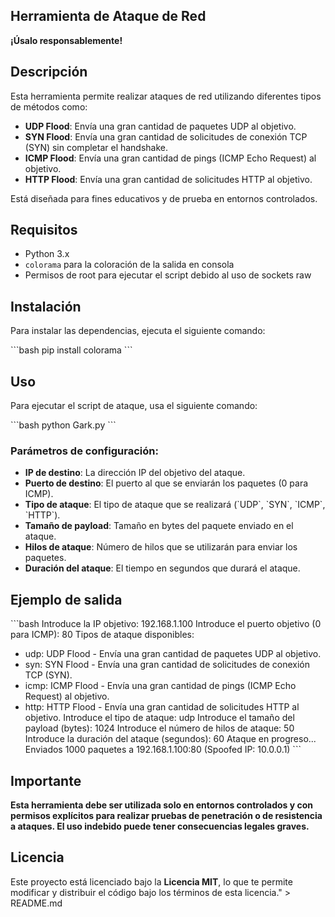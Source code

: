## Herramienta de Ataque de Red

**¡Úsalo responsablemente!**

## Descripción

Esta herramienta permite realizar ataques de red utilizando diferentes tipos de métodos como:

- **UDP Flood**: Envía una gran cantidad de paquetes UDP al objetivo.
- **SYN Flood**: Envía una gran cantidad de solicitudes de conexión TCP (SYN) sin completar el handshake.
- **ICMP Flood**: Envía una gran cantidad de pings (ICMP Echo Request) al objetivo.
- **HTTP Flood**: Envía una gran cantidad de solicitudes HTTP al objetivo.

Está diseñada para fines educativos y de prueba en entornos controlados.

## Requisitos

- Python 3.x
- `colorama` para la coloración de la salida en consola
- Permisos de root para ejecutar el script debido al uso de sockets raw

## Instalación

Para instalar las dependencias, ejecuta el siguiente comando:

\`\`\`bash
pip install colorama
\`\`\`

## Uso

Para ejecutar el script de ataque, usa el siguiente comando:

\`\`\`bash
python Gark.py
\`\`\`

### Parámetros de configuración:

- **IP de destino**: La dirección IP del objetivo del ataque.
- **Puerto de destino**: El puerto al que se enviarán los paquetes (0 para ICMP).
- **Tipo de ataque**: El tipo de ataque que se realizará (\`UDP\`, \`SYN\`, \`ICMP\`, \`HTTP\`).
- **Tamaño de payload**: Tamaño en bytes del paquete enviado en el ataque.
- **Hilos de ataque**: Número de hilos que se utilizarán para enviar los paquetes.
- **Duración del ataque**: El tiempo en segundos que durará el ataque.

## Ejemplo de salida

\`\`\`bash
Introduce la IP objetivo: 192.168.1.100
Introduce el puerto objetivo (0 para ICMP): 80
Tipos de ataque disponibles:
  - udp: UDP Flood - Envía una gran cantidad de paquetes UDP al objetivo.
  - syn: SYN Flood - Envía una gran cantidad de solicitudes de conexión TCP (SYN).
  - icmp: ICMP Flood - Envía una gran cantidad de pings (ICMP Echo Request) al objetivo.
  - http: HTTP Flood - Envía una gran cantidad de solicitudes HTTP al objetivo.
Introduce el tipo de ataque: udp
Introduce el tamaño del payload (bytes): 1024
Introduce el número de hilos de ataque: 50
Introduce la duración del ataque (segundos): 60
Ataque en progreso...
Enviados 1000 paquetes a 192.168.1.100:80 (Spoofed IP: 10.0.0.1)
\`\`\`

## Importante

**Esta herramienta debe ser utilizada solo en entornos controlados y con permisos explícitos para realizar pruebas de penetración o de resistencia a ataques. El uso indebido puede tener consecuencias legales graves.**

## Licencia

Este proyecto está licenciado bajo la **Licencia MIT**, lo que te permite modificar y distribuir el código bajo los términos de esta licencia." > README.md
